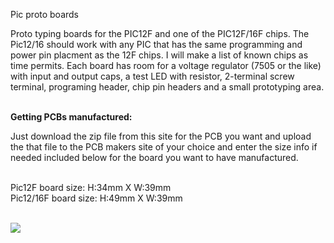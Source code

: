 Pic proto boards

Proto typing boards for the PIC12F and one of the PIC12F/16F chips. The Pic12/16 should work with any PIC that has the same programming and power pin placment as the 12F chips. I will make a list of known chips as time permits.  Each board has room for a voltage regulator (7505 or the like) with input and output caps, a test LED with resistor, 2-terminal screw terminal, programing header, chip pin headers and a small prototyping area.<br><br>

<b>Getting PCBs manufactured:</b>

Just download the zip file from this site for the PCB you want and upload the that file to the PCB makers site of your choice and enter the size info if needed included below for the board you want to have manufactured.<br><br>

Pic12F board size: H:34mm X W:39mm<br>
Pic12/16F board size: H:49mm X W:39mm<br><br>

<img src="https://github.com/jscottb/pcbs/blob/master/PIC-Boards/picprotos.jpg">
